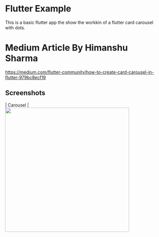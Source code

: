 # Flutter Example
This is a basic flutter app the show the workkin of a flutter card carousel with dots.

# Medium Article By Himanshu Sharma
https://medium.com/flutter-community/how-to-create-card-carousel-in-flutter-979bc8ecf19

## Screenshots

| Carousel |
<br>
<img src="https://github.com/Ankitkj1999/Flutter-Examples/blob/flutter_crousel/carousel.gif?raw=true" width="400">

